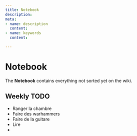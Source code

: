 ```yaml
---
title: Notebook
description: 
meta:
- name: description
  content: 
- name: keywords
  content: 

---
```

# Notebook

The **Notebook** contains everything not sorted yet on the wiki.

## Weekly TODO

* Ranger la chambre
* Faire des warhammers
* Faire de la guitare
* Lire
* 